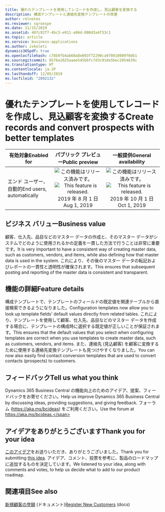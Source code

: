 ```yaml
---
title: 優れたテンプレートを使用してレコードを作成し、見込顧客を変換する
description: 構成テンプレートと連絡先変換テンプレートの改善
author: relnotes
ms.reviewer: sgroespe
ms.date: 11/15/2019
ms.assetid: 407c92f7-4bc3-e911-a96d-000d3a4f33c1
ms.topic: article
ms.service: business-applications
ms.author: ivkoleti
dynamics365pdf: true
ms.openlocfilehash: c78b9fb4ab60a8e003f72290ca970910989f0db1
ms.sourcegitcommit: 8576a2025aaee545bbfc7d3c91de5bec2054639c
ms.translationtype: HT
ms.contentlocale: ja-JP
ms.lasthandoff: 12/05/2019
ms.locfileid: "2892132"
---
```

# <a name="create-records-and-convert-prospects-with-better-templates"></a><span data-ttu-id="d835f-103">優れたテンプレートを使用してレコードを作成し、見込顧客を変換する</span><span class="sxs-lookup"><span data-stu-id="d835f-103">Create records and convert prospects with better templates</span></span>


| <span data-ttu-id="d835f-104">有効対象</span><span class="sxs-lookup"><span data-stu-id="d835f-104">Enabled for</span></span>    |  <span data-ttu-id="d835f-105">パブリック プレビュー</span><span class="sxs-lookup"><span data-stu-id="d835f-105">Public preview</span></span> | <span data-ttu-id="d835f-106">一般提供</span><span class="sxs-lookup"><span data-stu-id="d835f-106">General availability</span></span> | 
| ---------- | :----------: |:----------: |
|<span data-ttu-id="d835f-107">エンド ユーザー、自動的</span><span class="sxs-lookup"><span data-stu-id="d835f-107">End users, automatically</span></span>|<span data-ttu-id="d835f-108">![この機能はリリース済みです。](/dynamics365-release-plan/media/green-checkmark.png "この機能はリリース済みです。")</span><span class="sxs-lookup"><span data-stu-id="d835f-108">![This feature is released.](/dynamics365-release-plan/media/green-checkmark.png "This feature is released.")</span></span> <span data-ttu-id="d835f-109">2019 年 8 月 1 日</span><span class="sxs-lookup"><span data-stu-id="d835f-109">Aug 1, 2019</span></span>| <span data-ttu-id="d835f-110">![この機能はリリース済みです。](/dynamics365-release-plan/media/green-checkmark.png "この機能はリリース済みです。")</span><span class="sxs-lookup"><span data-stu-id="d835f-110">![This feature is released.](/dynamics365-release-plan/media/green-checkmark.png "This feature is released.")</span></span> <span data-ttu-id="d835f-111">2019 年 10 月 1 日</span><span class="sxs-lookup"><span data-stu-id="d835f-111">Oct 1, 2019</span></span>|


## <a name="business-value"></a><span data-ttu-id="d835f-112">ビジネス バリュー</span><span class="sxs-lookup"><span data-stu-id="d835f-112">Business value</span></span>
<!-- bv start -->
<span data-ttu-id="d835f-113">顧客、仕入先、品目などのマスター データの作成と、そのマスター データがシステムでどのように使用されるかの定義を一貫した方法で行うことは非常に重要です。</span><span class="sxs-lookup"><span data-stu-id="d835f-113">It is very important to have a consistent way of creating master data, such as customers, vendors, and items, while also defining how that master data is used in the system.</span></span> <span data-ttu-id="d835f-114">これにより、その後のマスター データの転記およびレポートの一貫性と透明性が確保されます。</span><span class="sxs-lookup"><span data-stu-id="d835f-114">This ensures that subsequent posting and reporting of the master data is consistent and transparent.</span></span>
<!-- bv end -->



## <a name="feature-details"></a><span data-ttu-id="d835f-115">機能の詳細</span><span class="sxs-lookup"><span data-stu-id="d835f-115">Feature details</span></span>
<!--feature detail start -->
<span data-ttu-id="d835f-116">構成テンプレートで、テンプレートのフィールドの既定値を関連テーブルから直接検索できるようになりました。</span><span class="sxs-lookup"><span data-stu-id="d835f-116">Configuration templates now allow you to look up template fields' default values directly from related tables.</span></span> <span data-ttu-id="d835f-117">これにより、テンプレートを使用して顧客、仕入先、品目などのマスター データを作成する場合に、テンプレートの構成時に選択する既定値が正しいことが保証されます。</span><span class="sxs-lookup"><span data-stu-id="d835f-117">This ensures that the default values that you select when configuring templates are correct when you use templates to create master data, such as customers, vendors, and items.</span></span> <span data-ttu-id="d835f-118">また、連絡先 (見込顧客) を顧客に変換するために使用する連絡先変換テンプレートも見つけやすくなりました。</span><span class="sxs-lookup"><span data-stu-id="d835f-118">You can now also easily find contact conversion templates that are used to convert contacts (prospects) to customers.</span></span>
<!--feature detail end -->






## <a name="tell-us-what-you-think"></a><span data-ttu-id="d835f-119">フィードバック</span><span class="sxs-lookup"><span data-stu-id="d835f-119">Tell us what you think</span></span>
<span data-ttu-id="d835f-120">Dynamics 365 Business Central の機能向上のためのアイデア、提案、フィードバックをお寄せください。</span><span class="sxs-lookup"><span data-stu-id="d835f-120">Help us improve Dynamics 365 Business Central by discussing ideas, providing suggestions, and giving feedback.</span></span> <span data-ttu-id="d835f-121">フォーラム (https://aka.ms/bcideas) をご利用ください。</span><span class="sxs-lookup"><span data-stu-id="d835f-121">Use the forum at https://aka.ms/bcideas.</span></span>



## <a name="thank-you-for-your-idea"></a><span data-ttu-id="d835f-122">アイデアをありがとうございます</span><span class="sxs-lookup"><span data-stu-id="d835f-122">Thank you for your idea</span></span>
<span data-ttu-id="d835f-123">[このアイデア](https://experience.dynamics.com/ideas/idea/?ideaid=5534f40d-0bd9-e811-b96f-0003ff68b04e)をお送りいただき、ありがとうございました。</span><span class="sxs-lookup"><span data-stu-id="d835f-123">Thank you for submitting [this idea](https://experience.dynamics.com/ideas/idea/?ideaid=5534f40d-0bd9-e811-b96f-0003ff68b04e).</span></span> <span data-ttu-id="d835f-124">アイデア、コメント、投票を参考に、製品のロードマップに追加するものを決定しています。</span><span class="sxs-lookup"><span data-stu-id="d835f-124">We listened to your idea, along with comments and votes, to help us decide what to add to our product roadmap.</span></span>

## <a name="see-also"></a><span data-ttu-id="d835f-125">関連項目</span><span class="sxs-lookup"><span data-stu-id="d835f-125">See also</span></span>

<span data-ttu-id="d835f-126">[新規顧客の登録](https://docs.microsoft.com/dynamics365/business-central/sales-how-register-new-customers) (ドキュメント)</span><span class="sxs-lookup"><span data-stu-id="d835f-126">[Register New Customers](https://docs.microsoft.com/dynamics365/business-central/sales-how-register-new-customers) (docs)</span></span>
